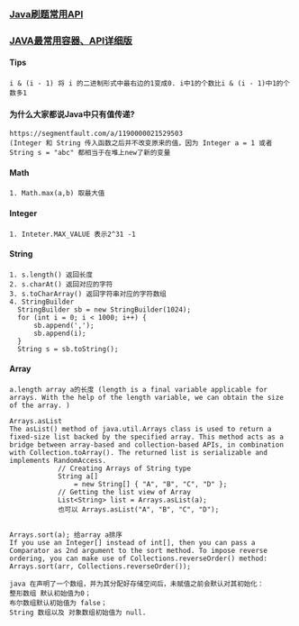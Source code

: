 ### [Java刷题常用API](https://www.cnblogs.com/chzhyang/p/13494554.html)
### [JAVA最常用容器、API详细版](https://www.i4k.xyz/article/qq_44731744/114228438#2ArrayList_214)

#### Tips
```
i & (i - 1) 将 i 的二进制形式中最右边的1变成0. i中1的个数比i & (i - 1)中1的个数多1
```
#### 为什么大家都说Java中只有值传递?
```
https://segmentfault.com/a/1190000021529503
(Integer 和 String 传入函数之后并不改变原来的值，因为 Integer a = 1 或者 String s = "abc" 都相当于在堆上new了新的变量
```

#### Math
```
1. Math.max(a,b) 取最大值
```
#### Integer
```
1. Inteter.MAX_VALUE 表示2^31 -1
```

#### String
```
1. s.length() 返回长度
2. s.charAt() 返回对应的字符
3. s.toCharArray() 返回字符串对应的字符数组
4. StringBuilder
  StringBuilder sb = new StringBuilder(1024);
  for (int i = 0; i < 1000; i++) {
      sb.append(',');
      sb.append(i);
  }
  String s = sb.toString();
```
#### Array
```
a.length array a的长度 (length is a final variable applicable for arrays. With the help of the length variable, we can obtain the size of the array. )

Arrays.asList 
The asList() method of java.util.Arrays class is used to return a fixed-size list backed by the specified array. This method acts as a bridge between array-based and collection-based APIs, in combination with Collection.toArray(). The returned list is serializable and implements RandomAccess.
            // Creating Arrays of String type
            String a[]
                = new String[] { "A", "B", "C", "D" };
            // Getting the list view of Array
            List<String> list = Arrays.asList(a);
            也可以 Arrays.asList("A", "B", "C", "D");


Arrays.sort(a); 给array a排序
If you use an Integer[] instead of int[], then you can pass a Comparator as 2nd argument to the sort method. To impose reverse ordering, you can make use of Collections.reverseOrder() method:
Arrays.sort(arr, Collections.reverseOrder());

java 在声明了一个数组，并为其分配好存储空间后，未赋值之前会默认对其初始化：
整形数组 默认初始值为0；
布尔数组默认初始值为 false；
String 数组以及 对象数组初始值为 null.
```
